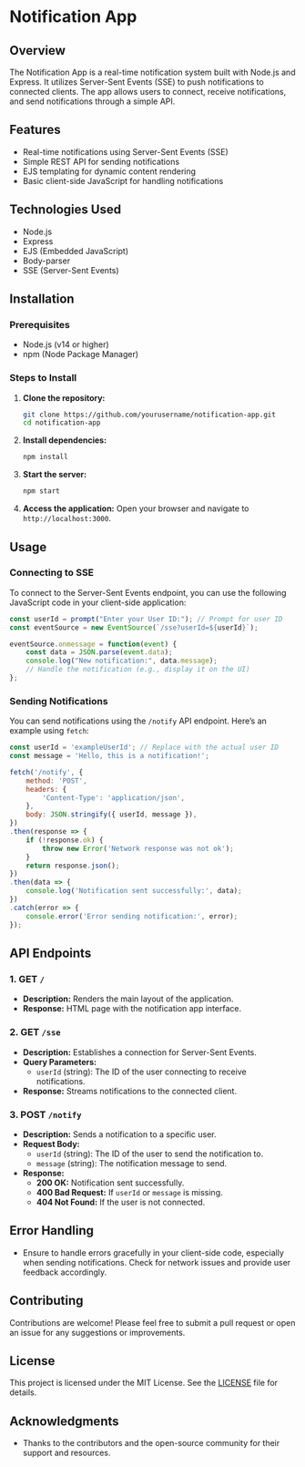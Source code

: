 # Notification App

## Overview
The Notification App is a real-time notification system built with Node.js and Express. It utilizes Server-Sent Events (SSE) to push notifications to connected clients. The app allows users to connect, receive notifications, and send notifications through a simple API.

## Features
- Real-time notifications using Server-Sent Events (SSE)
- Simple REST API for sending notifications
- EJS templating for dynamic content rendering
- Basic client-side JavaScript for handling notifications

## Technologies Used
- Node.js
- Express
- EJS (Embedded JavaScript)
- Body-parser
- SSE (Server-Sent Events)

## Installation

### Prerequisites
- Node.js (v14 or higher)
- npm (Node Package Manager)

### Steps to Install
1. **Clone the repository:**
   ```bash
   git clone https://github.com/yourusername/notification-app.git
   cd notification-app
   ```

2. **Install dependencies:**
   ```bash
   npm install
   ```

3. **Start the server:**
   ```bash
   npm start
   ```

4. **Access the application:**
   Open your browser and navigate to `http://localhost:3000`.

## Usage

### Connecting to SSE
To connect to the Server-Sent Events endpoint, you can use the following JavaScript code in your client-side application:

```javascript
const userId = prompt("Enter your User ID:"); // Prompt for user ID
const eventSource = new EventSource(`/sse?userId=${userId}`);

eventSource.onmessage = function(event) {
    const data = JSON.parse(event.data);
    console.log("New notification:", data.message);
    // Handle the notification (e.g., display it on the UI)
};
```

### Sending Notifications
You can send notifications using the `/notify` API endpoint. Here’s an example using `fetch`:

```javascript
const userId = 'exampleUserId'; // Replace with the actual user ID
const message = 'Hello, this is a notification!';

fetch('/notify', {
    method: 'POST',
    headers: {
        'Content-Type': 'application/json',
    },
    body: JSON.stringify({ userId, message }),
})
.then(response => {
    if (!response.ok) {
        throw new Error('Network response was not ok');
    }
    return response.json();
})
.then(data => {
    console.log('Notification sent successfully:', data);
})
.catch(error => {
    console.error('Error sending notification:', error);
});
```

## API Endpoints

### 1. GET `/`
- **Description:** Renders the main layout of the application.
- **Response:** HTML page with the notification app interface.

### 2. GET `/sse`
- **Description:** Establishes a connection for Server-Sent Events.
- **Query Parameters:**
  - `userId` (string): The ID of the user connecting to receive notifications.
- **Response:** Streams notifications to the connected client.

### 3. POST `/notify`
- **Description:** Sends a notification to a specific user.
- **Request Body:**
  - `userId` (string): The ID of the user to send the notification to.
  - `message` (string): The notification message to send.
- **Response:**
  - **200 OK:** Notification sent successfully.
  - **400 Bad Request:** If `userId` or `message` is missing.
  - **404 Not Found:** If the user is not connected.

## Error Handling
- Ensure to handle errors gracefully in your client-side code, especially when sending notifications. Check for network issues and provide user feedback accordingly.

## Contributing
Contributions are welcome! Please feel free to submit a pull request or open an issue for any suggestions or improvements.

## License
This project is licensed under the MIT License. See the [LICENSE](LICENSE) file for details.

## Acknowledgments
- Thanks to the contributors and the open-source community for their support and resources.
